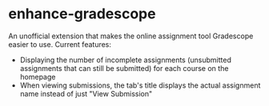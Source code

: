 # enhance-gradescope
An unofficial extension that makes the online assignment tool Gradescope easier to use.
Current features:
- Displaying the number of incomplete assignments (unsubmitted assignments that can still be submitted) for each course on the homepage
- When viewing submissions, the tab's title displays the actual assignment name instead of just "View Submission"
